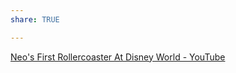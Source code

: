 ```yaml
---
share: TRUE

---
```



[Neo's First Rollercoaster At Disney World - YouTube](https://www.youtube.com/watch?v=R35mlPyEGF0&t=4s)